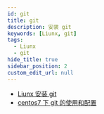 ```yaml
---
id: git
title: git
description: 安装 git
keywords: [Liunx, git]
tags:
  - Liunx
  - git
hide_title: true
sidebar_position: 2
custom_edit_url: null
---
```


- [Liunx 安装 git](https://www.cnblogs.com/daniaofighter/p/9452661.html)
- [centos7 下 git 的使用和配置](https://www.cnblogs.com/daniaofighter/p/9452661.html)
